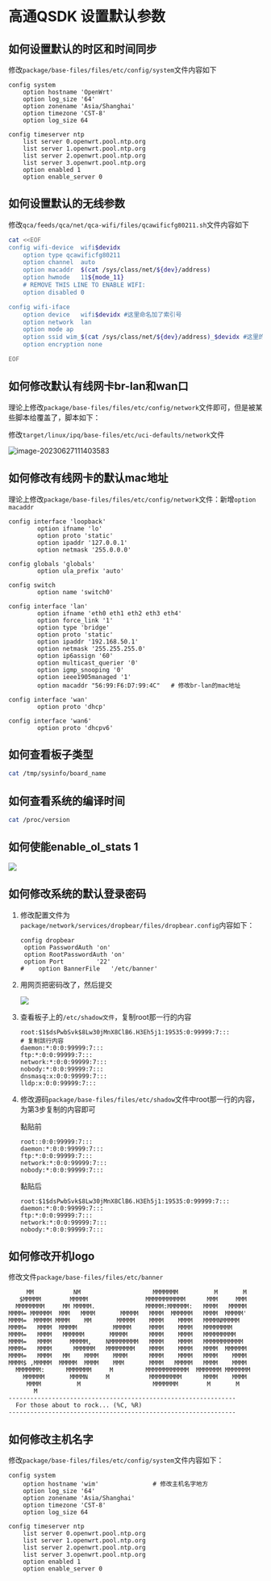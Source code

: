 # 高通QSDK 设置默认参数

## 如何设置默认的时区和时间同步

修改`package/base-files/files/etc/config/system`文件内容如下

```
config system
	option hostname 'OpenWrt'
    option log_size '64'
    option zonename 'Asia/Shanghai'
    option timezone 'CST-8'
	option log_size	64

config timeserver ntp
	list server	0.openwrt.pool.ntp.org
	list server	1.openwrt.pool.ntp.org
	list server	2.openwrt.pool.ntp.org
	list server	3.openwrt.pool.ntp.org
	option enabled 1
	option enable_server 0
```

## 如何设置默认的无线参数

修改`qca/feeds/qca/net/qca-wifi/files/qcawificfg80211.sh`文件内容如下

```bash
cat <<EOF
config wifi-device  wifi$devidx
	option type	qcawificfg80211
	option channel	auto
	option macaddr	$(cat /sys/class/net/${dev}/address)
	option hwmode	11${mode_11}
	# REMOVE THIS LINE TO ENABLE WIFI:
	option disabled 0

config wifi-iface
	option device	wifi$devidx #这里命名加了索引号
	option network	lan
	option mode	ap
	option ssid	wim_$(cat /sys/class/net/${dev}/address)_$devidx #这里的ssid加了mac地址和索引号
	option encryption none

EOF
```

## 如何修改默认有线网卡br-lan和wan口

理论上修改`package/base-files/files/etc/config/network`文件即可，但是被某些脚本给覆盖了，脚本如下：

修改`target/linux/ipq/base-files/etc/uci-defaults/network`文件

![image-20230627111403583](media/image-20230627111403583.png)

## 如何修改有线网卡的默认mac地址

理论上修改`package/base-files/files/etc/config/network`文件：新增`option macaddr`

```
config interface 'loopback'
        option ifname 'lo'
        option proto 'static'
        option ipaddr '127.0.0.1'
        option netmask '255.0.0.0'

config globals 'globals'
        option ula_prefix 'auto'

config switch
        option name 'switch0'

config interface 'lan'
        option ifname 'eth0 eth1 eth2 eth3 eth4'
        option force_link '1'
        option type 'bridge'
        option proto 'static'
        option ipaddr '192.168.50.1'
        option netmask '255.255.255.0'
        option ip6assign '60'
        option multicast_querier '0'
        option igmp_snooping '0'
        option ieee1905managed '1'
        option macaddr "56:99:F6:D7:99:4C"   # 修改br-lan的mac地址

config interface 'wan'
        option proto 'dhcp'

config interface 'wan6'
        option proto 'dhcpv6'
```



## 如何查看板子类型

```bash
cat /tmp/sysinfo/board_name
```

## 如何查看系统的编译时间

```bash
cat /proc/version
```

## 如何使能enable_ol_stats 1

![](media/image-20230627100942792.png)



## 如何修改系统的默认登录密码

1. 修改配置文件为`package/network/services/dropbear/files/dropbear.config`内容如下：

   ```
   config dropbear
   	option PasswordAuth 'on'
   	option RootPasswordAuth 'on'
   	option Port         '22'
   #	option BannerFile   '/etc/banner'
   ```

2. 用网页把密码改了，然后提交

   ![](media/image-20230627105819119.png)

3. 查看板子上的`/etc/shadow文件`，复制root那一行的内容

   ```
   root:$1$dsPwbSvk$8Lw30jMnX8ClB6.H3Eh5j1:19535:0:99999:7:::          # 复制該行内容
   daemon:*:0:0:99999:7:::
   ftp:*:0:0:99999:7:::
   network:*:0:0:99999:7:::
   nobody:*:0:0:99999:7:::
   dnsmasq:x:0:0:99999:7:::
   lldp:x:0:0:99999:7:::
   
   ```

   

4. 修改源码`package/base-files/files/etc/shadow`文件中root那一行的内容，为第3步复制的内容即可

   黏贴前

   ```
   root::0:0:99999:7:::
   daemon:*:0:0:99999:7:::
   ftp:*:0:0:99999:7:::
   network:*:0:0:99999:7:::
   nobody:*:0:0:99999:7:::
   ```

   黏贴后

   ```
   root:$1$dsPwbSvk$8Lw30jMnX8ClB6.H3Eh5j1:19535:0:99999:7:::
   daemon:*:0:0:99999:7:::
   ftp:*:0:0:99999:7:::
   network:*:0:0:99999:7:::
   nobody:*:0:0:99999:7:::
   ```

## 如何修改开机logo

修改文件`package/base-files/files/etc/banner`

```
     MM           NM                    MMMMMMM          M       M
   $MMMMM        MMMMM                MMMMMMMMMMM      MMM     MMM
  MMMMMMMM     MM MMMMM.              MMMMM:MMMMMM:   MMMM   MMMMM
MMMM= MMMMMM  MMM   MMMM       MMMMM   MMMM  MMMMMM   MMMM  MMMMM'
MMMM=  MMMMM MMMM    MM       MMMMM    MMMM    MMMM   MMMMNMMMMM
MMMM=   MMMM  MMMMM          MMMMM     MMMM    MMMM   MMMMMMMM
MMMM=   MMMM   MMMMMM       MMMMM      MMMM    MMMM   MMMMMMMMM
MMMM=   MMMM     MMMMM,    NMMMMMMMM   MMMM    MMMM   MMMMMMMMMMM
MMMM=   MMMM      MMMMMM   MMMMMMMM    MMMM    MMMM   MMMM  MMMMMM
MMMM=   MMMM   MM    MMMM    MMMM      MMMM    MMMM   MMMM    MMMM
MMMM$ ,MMMMM  MMMMM  MMMM    MMM       MMMM   MMMMM   MMMM    MMMM
  MMMMMMM:      MMMMMMM     M         MMMMMMMMMMMM  MMMMMMM MMMMMMM
    MMMMMM       MMMMN     M           MMMMMMMMM      MMMM    MMMM
     MMMM          M                    MMMMMMM        M       M
       M
---------------------------------------------------------------
  For those about to rock... (%C, %R)
---------------------------------------------------------------
```

## 如何修改主机名字

修改`package/base-files/files/etc/config/system`文件内容如下：

```
config system
	option hostname 'wim' 				# 修改主机名字地方
    option log_size '64'
    option zonename 'Asia/Shanghai'
    option timezone 'CST-8'
	option log_size	64

config timeserver ntp
	list server	0.openwrt.pool.ntp.org
	list server	1.openwrt.pool.ntp.org
	list server	2.openwrt.pool.ntp.org
	list server	3.openwrt.pool.ntp.org
	option enabled 1
	option enable_server 0

```



